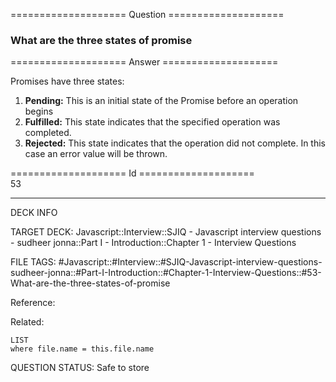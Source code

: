 ==================== Question ====================  

### What are the three states of promise  

==================== Answer ====================  

Promises have three states:

1. **Pending:** This is an initial state of the Promise before an operation
   begins
2. **Fulfilled:** This state indicates that the specified operation was
   completed.
3. **Rejected:** This state indicates that the operation did not complete. In
   this case an error value will be thrown.

==================== Id ====================  
53

---

DECK INFO

TARGET DECK: Javascript::Interview::SJIQ - Javascript interview questions - sudheer jonna::Part I - Introduction::Chapter 1 - Interview Questions

FILE TAGS: #Javascript::#Interview::#SJIQ-Javascript-interview-questions-sudheer-jonna::#Part-I-Introduction::#Chapter-1-Interview-Questions::#53-What-are-the-three-states-of-promise

Reference:

Related:

```dataview
LIST
where file.name = this.file.name
```

QUESTION STATUS: Safe to store
